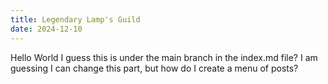 ```yaml
---
title: Legendary Lamp's Guild
date: 2024-12-10
---
```

Hello World I guess this is under the main branch in the index.md file?
I am guessing I can change this part, but how do I create a menu of posts?
